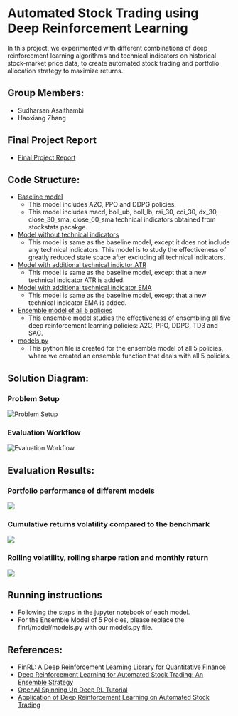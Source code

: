 # Automated Stock Trading using Deep Reinforcement Learning

In this project, we experimented with different combinations of deep reinforcement learning algorithms and technical indicators on historical stock-market price data, to create automated stock trading and portfolio allocation strategy to maximize returns.

## Group Members:
- Sudharsan Asaithambi
- Haoxiang Zhang

## Final Project Report
- [Final Project Report](Final_Project_Report.pdf)

## Code Structure:
- [Baseline model](notebooks/baseline.ipynb)
  - This model includes A2C, PPO and DDPG policies.
  - This model includes macd, boll_ub, boll_lb, rsi_30, cci_30, dx_30, close_30_sma, close_60_sma technical indicators obtained from stockstats pacakge.
- [Model without technical indicators](notebooks/Base-without_tech_indicators.ipynb)
  - This model is same as the baseline model, except it does not include any technical indicators. This model is to study the effectiveness of greatly reduced state space after excluding all technical indicators.
- [Model with additional technical indictor ATR](notebooks/Base+ATR.ipynb)
  - This model is same as the baseline model, except that a new technical indicator ATR is added.
- [Model with additional technical indicator EMA](notebooks/Base+EMA.ipynb)
  - This model is same as the baseline model, except that a new technical indicator EMA is added.
- [Ensemble model of all 5 policies](notebooks/all_5_policies.ipynb)
  - This ensemble model studies the effectiveness of ensembling all five deep reinforcement learning policies: A2C, PPO, DDPG, TD3 and SAC.
- [models.py](models.py)
  - This python file is created for the ensemble model of all 5 policies, where we created an ensemble function that deals with all 5 policies.

## Solution Diagram:
### Problem Setup
![Problem Setup](https://github.com/haoxiangzhx/Deep-Reinforcement-learning-for-automated-stock-trading/blob/main/viz/diagram-1.png)
### Evaluation Workflow
![Evaluation Workflow](https://github.com/haoxiangzhx/Deep-Reinforcement-learning-for-automated-stock-trading/blob/main/viz/diagram-2.png)

## Evaluation Results:
### Portfolio performance of different models
![](https://github.com/haoxiangzhx/Deep-Reinforcement-learning-for-automated-stock-trading/blob/main/viz/eval1.png)
### Cumulative returns volatility compared to the benchmark
![](https://github.com/haoxiangzhx/Deep-Reinforcement-learning-for-automated-stock-trading/blob/main/viz/eval2.png)
### Rolling volatility, rolling sharpe ration and monthly return
![](https://github.com/haoxiangzhx/Deep-Reinforcement-learning-for-automated-stock-trading/blob/main/viz/eval3.png)

## Running instructions
- Following the steps in the jupyter notebook of each model.
- For the Ensemble Model of 5 Policies, please replace the finrl/model/models.py with our models.py file.

## References:
- [FinRL: A Deep Reinforcement Learning Library for Quantitative Finance](https://github.com/AI4Finance-LLC/FinRL)
- [Deep Reinforcement Learning for Automated Stock Trading: An Ensemble Strategy](https://papers.ssrn.com/sol3/papers.cfm?abstract_id=3690996)
- [OpenAI Spinning Up Deep RL Tutorial](https://spinningup.openai.com/en/latest/)
- [Application of Deep Reinforcement Learning on Automated Stock Trading](https://ieeexplore.ieee.org/document/9040728)
